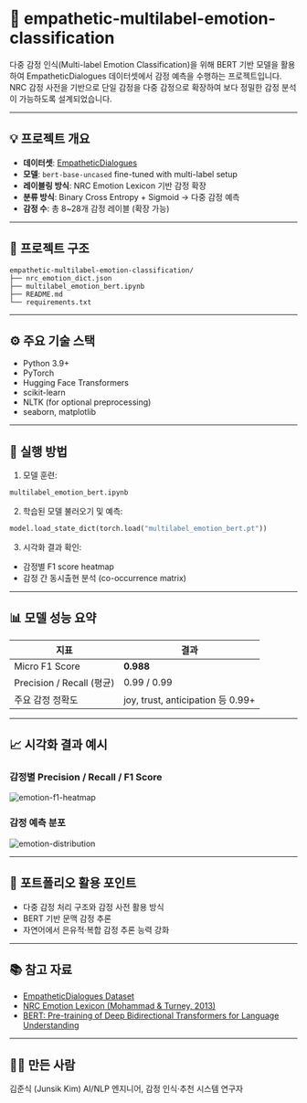 # 🤗 empathetic-multilabel-emotion-classification

다중 감정 인식(Multi-label Emotion Classification)을 위해 BERT 기반 모델을 활용하여 EmpatheticDialogues 데이터셋에서 감정 예측을 수행하는 프로젝트입니다.  
NRC 감정 사전을 기반으로 단일 감정을 다중 감정으로 확장하여 보다 정밀한 감정 분석이 가능하도록 설계되었습니다.

---

## 💡 프로젝트 개요

- **데이터셋**: [EmpatheticDialogues](https://huggingface.co/datasets/empathetic_dialogues)
- **모델**: `bert-base-uncased` fine-tuned with multi-label setup
- **레이블링 방식**: NRC Emotion Lexicon 기반 감정 확장
- **분류 방식**: Binary Cross Entropy + Sigmoid → 다중 감정 예측
- **감정 수**: 총 8~28개 감정 레이블 (확장 가능)

---

## 📁 프로젝트 구조

```
empathetic-multilabel-emotion-classification/
├── nrc_emotion_dict.json
├── multilabel_emotion_bert.ipynb
├── README.md
└── requirements.txt
```

---

## ⚙️ 주요 기술 스택

- Python 3.9+
- PyTorch
- Hugging Face Transformers
- scikit-learn
- NLTK (for optional preprocessing)
- seaborn, matplotlib

---

## 🚀 실행 방법

1. 모델 훈련:

```python
multilabel_emotion_bert.ipynb
```

2. 학습된 모델 불러오기 및 예측:

```python
model.load_state_dict(torch.load("multilabel_emotion_bert.pt"))
```

3. 시각화 결과 확인:
- 감정별 F1 score heatmap
- 감정 간 동시출현 분석 (co-occurrence matrix)

---

## 📊 모델 성능 요약

| 지표 | 결과 |
|------|------|
| Micro F1 Score | **0.988** |
| Precision / Recall (평균) | 0.99 / 0.99 |
| 주요 감정 정확도 | joy, trust, anticipation 등 0.99+ |

---

## 📈 시각화 결과 예시

### 감정별 Precision / Recall / F1 Score

![emotion-f1-heatmap](./assets/emotion_f1_heatmap.png)

### 감정 예측 분포

![emotion-distribution](./assets/emotion_bar_chart.png)

---

## 📌 포트폴리오 활용 포인트

- 다중 감정 처리 구조와 감정 사전 활용 방식
- BERT 기반 문맥 감정 추론
- 자연어에서 은유적·복합 감정 추론 능력 강화

---

## 📚 참고 자료

- [EmpatheticDialogues Dataset](https://huggingface.co/datasets/empathetic_dialogues)
- [NRC Emotion Lexicon (Mohammad & Turney, 2013)](http://saifmohammad.com/WebPages/NRC-Emotion-Lexicon.htm)
- [BERT: Pre-training of Deep Bidirectional Transformers for Language Understanding](https://arxiv.org/abs/1810.04805)

---

## 🙋‍♂️ 만든 사람

김준식 (Junsik Kim)
AI/NLP 엔지니어, 감정 인식·추천 시스템 연구자
